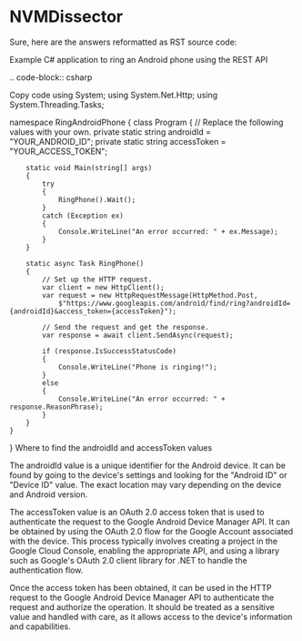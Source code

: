 # NVMDissector
Sure, here are the answers reformatted as RST source code:

Example C# application to ring an Android phone using the REST API

.. code-block:: csharp

Copy code
using System;
using System.Net.Http;
using System.Threading.Tasks;

namespace RingAndroidPhone
{
    class Program
    {
        // Replace the following values with your own.
        private static string androidId = "YOUR_ANDROID_ID";
        private static string accessToken = "YOUR_ACCESS_TOKEN";

        static void Main(string[] args)
        {
            try
            {
                RingPhone().Wait();
            }
            catch (Exception ex)
            {
                Console.WriteLine("An error occurred: " + ex.Message);
            }
        }

        static async Task RingPhone()
        {
            // Set up the HTTP request.
            var client = new HttpClient();
            var request = new HttpRequestMessage(HttpMethod.Post,
                $"https://www.googleapis.com/android/find/ring?androidId={androidId}&access_token={accessToken}");

            // Send the request and get the response.
            var response = await client.SendAsync(request);

            if (response.IsSuccessStatusCode)
            {
                Console.WriteLine("Phone is ringing!");
            }
            else
            {
                Console.WriteLine("An error occurred: " + response.ReasonPhrase);
            }
        }
    }
}
Where to find the androidId and accessToken values

The androidId value is a unique identifier for the Android device. It can be found by going to the device's settings and looking for the "Android ID" or "Device ID" value. The exact location may vary depending on the device and Android version.

The accessToken value is an OAuth 2.0 access token that is used to authenticate the request to the Google Android Device Manager API. It can be obtained by using the OAuth 2.0 flow for the Google Account associated with the device. This process typically involves creating a project in the Google Cloud Console, enabling the appropriate API, and using a library such as Google's OAuth 2.0 client library for .NET to handle the authentication flow.

Once the access token has been obtained, it can be used in the HTTP request to the Google Android Device Manager API to authenticate the request and authorize the operation. It should be treated as a sensitive value and handled with care, as it allows access to the device's information and capabilities.
